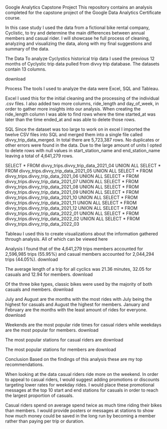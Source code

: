 Google Analytics Capstone Project
This repository contains an analysis completed for the capstone project of the Google Data Analytics Certificate course.

In this case study I used the data from a fictional bike rental company, Cyclistic, to try and determine the main differences between annual members and casual rider. I will showcase he full process of cleaning, analyzing and visualizing the data, along with my final suggestions and summary of the data.

The Data
To analyze Cyclystics historical trip data I used the previous 12 months of Cyclystic trip data pulled from divvy trip database. The datasets contain 13 columns.

download

Process
The tools I used to analyze the data were Excel, SQL and Tableau.

Excel
I used this for the initial cleaning and the processing of the individual .csv files. I also added two more columns, ride_length and day_of_week, in order to gather more insights into our analysis. When creating the ride_length column I was able to find rows where the time started_at was later than the time ended_at and was able to delete those rows.

SQL
Since the dataset was too large to work on in excel I imported the twelve CSV files into SQL and merged them into a single file called divvy_trip_data_merged. In total there are 5,723,387 rows. No duplicates or other errors were found in the data. Due to the large amount of units I opted to delete rows with null values in start_station_name and end_station_name leaving a total of 4,641,279 rows.

SELECT * FROM divvy_trips.divvy_trip_data_2021_04 UNION ALL SELECT * FROM divvy_trips.divvy_trip_data_2021_05 UNION ALL SELECT * FROM divvy_trips.divvy_trip_data_2021_06 UNION ALL SELECT * FROM divvy_trips.divvy_trip_data_2021_07 UNION ALL SELECT * FROM divvy_trips.divvy_trip_data_2021_08 UNION ALL SELECT * FROM divvy_trips.divvy_trip_data_2021_09 UNION ALL SELECT * FROM divvy_trips.divvy_trip_data_2021_10 UNION ALL SELECT * FROM divvy_trips.divvy_trip_data_2021_11 UNION ALL SELECT * FROM divvy_trips.divvy_trip_data_2021_12 UNION ALL SELECT * FROM divvy_trips.divvy_trip_data_2022_01 UNION ALL SELECT * FROM divvy_trips.divvy_trip_data_2022_02 UNION ALL SELECT * FROM divvy_trips.divvy_trip_data_2022_03

Tableau
I used this to create visualizations about the information gathered through analysis. All of which can be viewed here

Analysis
I found that of the 4,641,279 trips members accounted for 2,596,985 trips (55.95%) and casual members accounted for 2,044,294 trips (44.05%). download

The average length of a trip for all cyclics was 21.36 minutes, 32.05 for casuals and 12.94 for members. download

Of the three bike types, classic bikes were used by the majority of both casuals and members. download

July and August are the months with the most rides with July being the highest for casuals and August the highest for members. January and February are the months with the least amount of rides for everyone. download

Weekends are the most popular ride times for casual riders while weekdays are the most popular for members. download

The most popular stations for casual riders are download

The most popular stations for members are download

Conclusion
Based on the findings of this analysis these are my top recommendations.

When looking at the data casual riders ride more on the weekend. In order to appeal to casual riders, I would suggest adding promotions or discounts targeting lower rates for weekday rides. I would place these promotional messages at the top 10 start and end stations for casuals in order to reach the largest proportion of casuals.

Casual riders spend on average spend twice as much time riding their bikes than members. I would provide posters or messages at stations to show how much money could be saved in the long run by becoming a member rather than paying per trip or duration.
